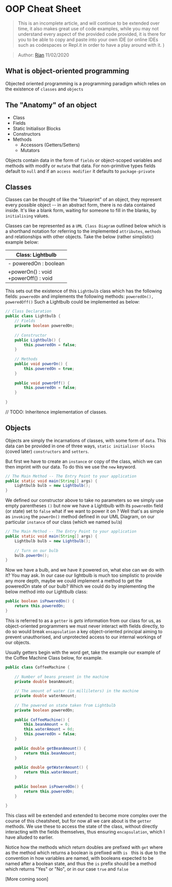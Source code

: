 # OOP Cheat Sheet

>   This is an incomplete article, and will continue to be extended over time, it also makes great use of code examples, while you may not understand every aspect of the provided code provided, it is there for you to be able to copy and paste into your own IDE (or online IDEs such as codespaces or Repl.it in order to have a play around with it. )

>   Author: [Rían](https://github.com/ParadauxIO) 11/02/2020

## What is object-oriented programming

Objected oriented programming is a programming paradigm which relies on the existence of `classes` and `objects` 

## The "Anatomy" of an object

-   Class
-   Fields
-   Static Initialisor Blocks
-   Constructors
-   Methods
    -   Accessors (Getters/Setters)
    -   Mutators 

Objects contain data in the form of `fields` or object-scoped variables and methods with modify or `mutate` that data. For non-primitive types fields default to `null` and if an `access modifier` it defaults to `package-private`

## Classes

Classes can be thought of like the "blueprint" of an object, they represent every possible object -- in an abstract form, there is no data contained inside. It's like a blank form, waiting for someone to fill in the blanks, by `initialising` values. 

Classes can be represented as a `UML Class Diagram` outlined below which is a shorthand notation for referring to the implemented `attributes`, `methods` and relationships with other objects. Take the below (rather simplistic) example below:

| Class: Lightbulb                          |
| ----------------------------------------- |
| - poweredOn : boolean                     |
| +powerOn() : void<br />+powerOff() : void |

This sets out the existence of this `Lightbulb` class which has the following fields: `poweredOn` and implements the following methods: `poweredOn(), poweredOff()` Such a Lightbulb could be implemented as below:

```java
// Class Declaration
public class Lightbulb {
    // Fields
    private boolean poweredOn;
    
    // Constructor
    public Lightbulb() {
        this.poweredOn = false;
    }
    
    // Methods
    public void powerOn() {
        this.poweredOn = true;
    }
    
    public void powerOff() {
        this.poweredOn = false;
    }
    
}
```

// TODO: Inheritence implementation of classes. 

## Objects

Objects are simply the incarnations of classes, with some form of `data`.  This data can be provided in one of three ways, `static initialisor blocks` (coved later) `constructors` and `setters`. 

But first we have to create an `instance` or copy of the class, which we can then imprint with our data. To do this we use the `new` keyword. 

```java
// The Main Method -- The Entry Point to your application
public static void main(String[] args) {
    Lightbulb bulb = new Lightbulb();
}
```

We defined our constructor above to take no parameters so we simply use empty parentheses `()` but now we have a Lightbulb with its `poweredOn` field (or state) set to `false` what if we want to power it on ? Well that's as simple as `invoking` the `powerOn()` method defined in our UML Diagram, on our particular `instance` of our class (which we named `bulb`) 

```java
// The Main Method -- The Entry Point to your application
public static void main(String[] args) {
    Lightbulb bulb = new Lightbulb();
    
    // Turn on our bulb
    bulb.powerOn();
}
```

Now we have a bulb, and we have it powered on, what else can we do with it? You may ask. In our case our lightbulb is much too simplistic to provide any more depth, maybe we could implement a method to get the poweredOn state of our bulb? Which we could do by implementing the below method into our Lightbulb class: 

```java
public boolean isPoweredOn() {
    return this.poweredOn;
}
```

This is referred to as a `getter` is *gets* information from our class for us, as object-oriented programmers we must never interact with fields directly, to do so would break `ensapsulation` a key object-oriented principal aiming to prevent unauthorised, and unprotected access to our internal workings of our objects. 

Usually getters begin with the word get, take the example our example of the Coffee Machine Class below, for example.

```java
public class CoffeeMachine {
    
    // Number of beans present in the machine
    private double beanAmount;
    
    // The amount of water (in millileters) in the machine
    private double waterAmount;
    
    // The powered on state taken from Lightbulb
    private boolean poweredOn;
    
    public CoffeeMachine() {
        this.beanAmount = 0;
        this.waterAmount = 0d;
        this.poweredOn = false;
    }
    
    public double getBeanAmount() {
        return this.beanAmount;
    }
    
    public double getWaterAmount() {
        return this.waterAmount;
    }
    
    public boolean isPoweredOn() {
        return this.poweredOn;
    }
   
}
```

This class will be extended and extended to become more complex over the course of this cheatsheet, but for now all we care about is the `getter ` methods. We use these to access the state of the class, without directly interacting with the fields themselves, thus ensuring `encapsulation`, which I have alluded to earlier.  

Notice how the methods which return doubles are prefixed with `get` where as the method which returns a boolean is prefixed with `is ` this is due to the convention in how variables are named, with booleans expected to be named after a boolean state, and thus the `is` prefix should be a method which returns "Yes" or "No", or in our case `true` and `false`

[More coming soon]







 
